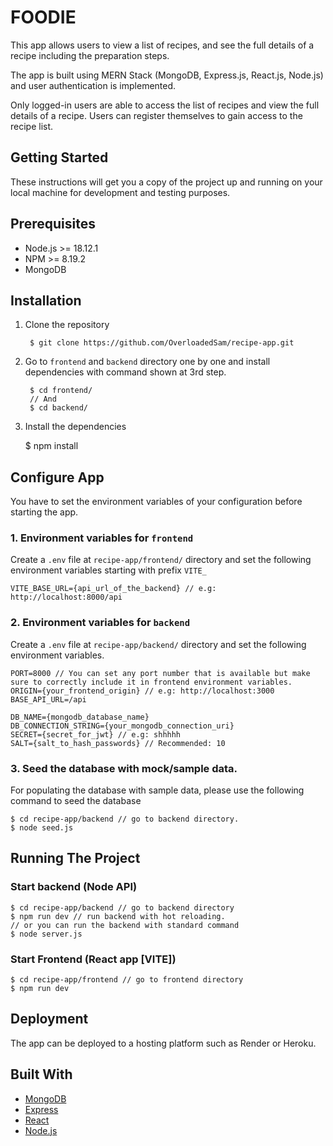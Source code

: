 # FOODIE

This app allows users to view a list of recipes, and see the full details of a recipe including the preparation steps.

The app is built using MERN Stack (MongoDB, Express.js, React.js, Node.js) and user authentication is implemented.

Only logged-in users are able to access the list of recipes and view the full details of a recipe. Users can register themselves to gain access to the recipe list.

## Getting Started

These instructions will get you a copy of the project up and running on your local machine for development and testing purposes.

## Prerequisites

- Node.js >= 18.12.1
- NPM >= 8.19.2
- MongoDB

## Installation

1. Clone the repository

        $ git clone https://github.com/OverloadedSam/recipe-app.git

2. Go to `frontend` and `backend` directory one by one and install dependencies with command shown at 3rd step.

        $ cd frontend/
        // And
        $ cd backend/

3. Install the dependencies


    $ npm install

## Configure App

You have to set the environment variables of your configuration before starting the app.

### 1. Environment variables for `frontend`

Create a `.env` file at `recipe-app/frontend/` directory and set the following environment variables starting with prefix `VITE_`

    VITE_BASE_URL={api_url_of_the_backend} // e.g: http://localhost:8000/api

### 2. Environment variables for `backend`

Create a `.env` file at `recipe-app/backend/` directory and set the following environment variables.

    PORT=8000 // You can set any port number that is available but make sure to correctly include it in frontend environment variables.
    ORIGIN={your_frontend_origin} // e.g: http://localhost:3000
    BASE_API_URL=/api

    DB_NAME={mongodb_database_name}
    DB_CONNECTION_STRING={your_mongodb_connection_uri}
    SECRET={secret_for_jwt} // e.g: shhhhh
    SALT={salt_to_hash_passwords} // Recommended: 10

### 3. Seed the database with mock/sample data.

For populating the database with sample data, please use the following command to seed the database

    $ cd recipe-app/backend // go to backend directory.
    $ node seed.js

## Running The Project

### Start backend (Node API)

    $ cd recipe-app/backend // go to backend directory
    $ npm run dev // run backend with hot reloading.
    // or you can run the backend with standard command
    $ node server.js

### Start Frontend (React app [VITE])

    $ cd recipe-app/frontend // go to frontend directory
    $ npm run dev

## Deployment

The app can be deployed to a hosting platform such as Render or Heroku.

## Built With

- [MongoDB](https://www.mongodb.com/)
- [Express](https://expressjs.com/)
- [React](https://reactjs.org/)
- [Node.js](https://nodejs.org/)
